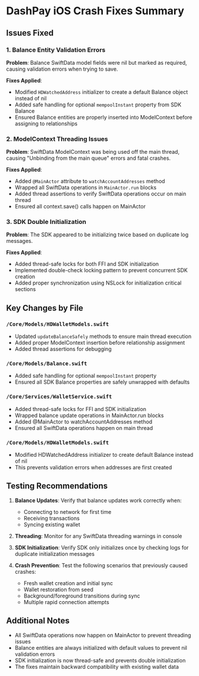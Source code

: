 # DashPay iOS Crash Fixes Summary

## Issues Fixed

### 1. Balance Entity Validation Errors
**Problem**: Balance SwiftData model fields were nil but marked as required, causing validation errors when trying to save.

**Fixes Applied**:
- Modified `HDWatchedAddress` initializer to create a default Balance object instead of nil
- Added safe handling for optional `mempoolInstant` property from SDK Balance
- Ensured Balance entities are properly inserted into ModelContext before assigning to relationships

### 2. ModelContext Threading Issues  
**Problem**: SwiftData ModelContext was being used off the main thread, causing "Unbinding from the main queue" errors and fatal crashes.

**Fixes Applied**:
- Added `@MainActor` attribute to `watchAccountAddresses` method
- Wrapped all SwiftData operations in `MainActor.run` blocks
- Added thread assertions to verify SwiftData operations occur on main thread
- Ensured all context.save() calls happen on MainActor

### 3. SDK Double Initialization
**Problem**: The SDK appeared to be initializing twice based on duplicate log messages.

**Fixes Applied**:
- Added thread-safe locks for both FFI and SDK initialization
- Implemented double-check locking pattern to prevent concurrent SDK creation
- Added proper synchronization using NSLock for initialization critical sections

## Key Changes by File

### `/Core/Models/HDWalletModels.swift`
- Updated `updateBalanceSafely` methods to ensure main thread execution
- Added proper ModelContext insertion before relationship assignment
- Added thread assertions for debugging

### `/Core/Models/Balance.swift`
- Added safe handling for optional `mempoolInstant` property
- Ensured all SDK Balance properties are safely unwrapped with defaults

### `/Core/Services/WalletService.swift`
- Added thread-safe locks for FFI and SDK initialization
- Wrapped balance update operations in MainActor.run blocks
- Added @MainActor to watchAccountAddresses method
- Ensured all SwiftData operations happen on main thread

### `/Core/Models/HDWalletModels.swift` 
- Modified HDWatchedAddress initializer to create default Balance instead of nil
- This prevents validation errors when addresses are first created

## Testing Recommendations

1. **Balance Updates**: Verify that balance updates work correctly when:
   - Connecting to network for first time
   - Receiving transactions
   - Syncing existing wallet

2. **Threading**: Monitor for any SwiftData threading warnings in console

3. **SDK Initialization**: Verify SDK only initializes once by checking logs for duplicate initialization messages

4. **Crash Prevention**: Test the following scenarios that previously caused crashes:
   - Fresh wallet creation and initial sync
   - Wallet restoration from seed
   - Background/foreground transitions during sync
   - Multiple rapid connection attempts

## Additional Notes

- All SwiftData operations now happen on MainActor to prevent threading issues
- Balance entities are always initialized with default values to prevent nil validation errors  
- SDK initialization is now thread-safe and prevents double initialization
- The fixes maintain backward compatibility with existing wallet data